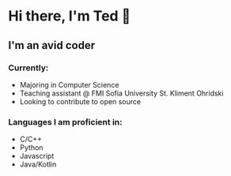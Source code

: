 # Hi there, I'm Ted 👋

## I'm an avid coder

### Currently:

* Majoring in Computer Science
* Teaching assistant @ FMI Sofia University St. Kliment Ohridski
* Looking to contribute to open source

### Languages I am proficient in:

* C/C++
* Python
* Javascript
* Java/Kotlin
